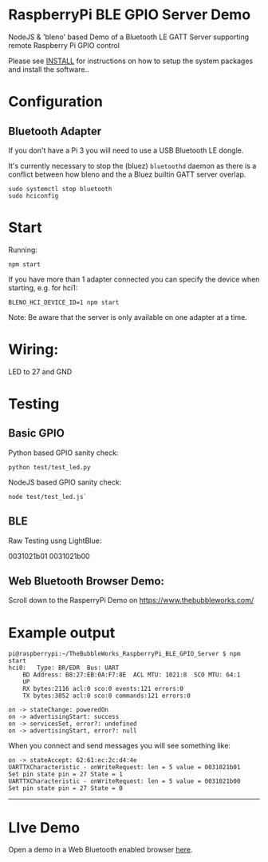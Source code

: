 # RaspberryPi BLE GPIO Server Demo
NodeJS &amp; 'bleno' based Demo of a Bluetooth LE GATT Server supporting remote Raspberry Pi GPIO control


Please see [INSTALL](INSTALL.md) for instructions on how to setup the system packages and install the software..

# Configuration

## Bluetooth Adapter

If you don't have a Pi 3 you will need to use a USB Bluetooth LE dongle.

It's currently necessary to stop the (bluez) `bluetoothd` daemon as there is a conflict between how bleno and the a Bluez builtin GATT server overlap.

 
```
sudo systemctl stop bluetooth
sudo hciconfig
```


# Start
Running:


```
npm start
```


If you have more than 1 adapter connected you can specify the device when starting, e.g. for hci1:

```
BLENO_HCI_DEVICE_ID=1 npm start
```


Note: Be aware that the server is only available on one adapter at a time.


# Wiring:

LED to 27 and GND


# Testing

## Basic GPIO

Python based GPIO sanity check:
```
python test/test_led.py
```

NodeJS based GPIO sanity check:
```
node test/test_led.js`
```

## BLE

Raw Testing usng LightBlue:

0031021b01
0031021b00


## Web Bluetooth Browser Demo:

Scroll down to the RasperryPi Demo on https://www.thebubbleworks.com/


# Example output 

```
pi@raspberrypi:~/TheBubbleWorks_RaspberryPi_BLE_GPIO_Server $ npm start 
hci0:	Type: BR/EDR  Bus: UART
	BD Address: B8:27:EB:0A:F7:8E  ACL MTU: 1021:8  SCO MTU: 64:1
	UP
	RX bytes:2116 acl:0 sco:0 events:121 errors:0
	TX bytes:3052 acl:0 sco:0 commands:121 errors:0

on -> stateChange: poweredOn
on -> advertisingStart: success
on -> servicesSet, error?: undefined
on -> advertisingStart, error?: null
```


When you connect and send messages you will see something like:

```
on -> stateAccept: 62:61:ec:2c:d4:4e
UARTTXCharacteristic - onWriteRequest: len = 5 value = 0031021b01
Set pin state pin = 27 State = 1
UARTTXCharacteristic - onWriteRequest: len = 5 value = 0031021b00
Set pin state pin = 27 State = 0
```

---

#  LIve Demo


Open a demo in a Web Bluetooth enabled browser [here](https://www.thebubbleworks.com/TheBubbleWorks_RaspberryPi_BLE_GPIO_Server/test/www/).